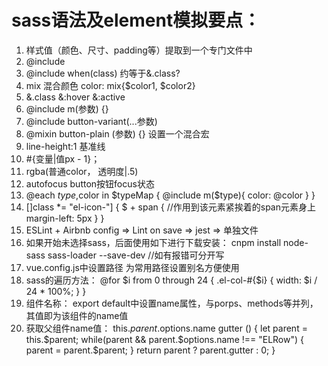 # sass语法及element模拟要点：
1.  样式值（颜色、尺寸、padding等）提取到一个专门文件中
2. @include
3. @include when(class)   约等于&.class?
4. mix   混合颜色  color: mix{$color1, $color2}
5. &.class   &:hover   &:active
6. @include m(参数) {}
7. @include button-variant(...参数)
8. @mixin button-plain (参数) {}  设置一个混合宏
9. line-height:1  基准线
10. #{变量|值px - 1}；
11. rgba(普通color， 透明度|.5)
12. autofocus   button按钮focus状态
13. @each $type,$color in $typeMap {
           @include m($type){
      	color: @color
            }
      }
14.  []class *= "el-icon-"] {
           $ + span {	//作用到该元素紧挨着的span元素身上
               margin-left: 5px
           }
      }
15. ESLint + Airbnb config    =>   Lint on save  => jest  => 单独文件
16. 如果开始未选择sass，后面使用如下进行下载安装：
      cnpm install node-sass sass-loader --save-dev //如有报错可分开写
17. vue.config.js中设置路径  为常用路径设置别名方便使用
18. sass的遍历方法： 
      @for $i from 0 through 24 {
            .el-col-#{$i} {
                  width: $i / 24 * 100%;
            }
      }
19. 组件名称： export default中设置name属性，与porps、methods等并列，其值即为该组件的name值
20. 获取父组件name值： this.$parent.$options.name 
      gutter () {
            let parent = this.$parent;
            while(parent && parent.$options.name !== "ELRow") {
                  parent = parent.$parent;
            }
            return parent ? parent.gutter : 0;
      }
